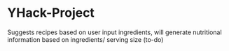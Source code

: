 YHack-Project
=============

Suggests recipes based on user input ingredients, will generate nutritional information based on ingredients/ serving size (to-do)
